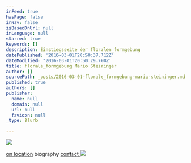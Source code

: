```yaml
---
inFeed: true
hasPage: false
inNav: false
isBasedOnUrl: null
inLanguage: null
starred: true
keywords: []
description: Einstiegsseite der floralen_formgebung
datePublished: '2016-03-01T20:50:37.712Z'
dateModified: '2016-03-01T20:50:29.760Z'
title: florale_formgebung Mario Steininger
author: []
sourcePath: _posts/2016-03-01-florale_formgebung-mario-steininger.md
published: true
authors: []
publisher:
  name: null
  domain: null
  url: null
  favicon: null
_type: Blurb

---
```

![](https://the-grid-user-content.s3-us-west-2.amazonaws.com/7fb94107-0fc2-4c24-9dea-9723dca3b6d8.jpg)

[on location][0] biography [contact ][1]
![](https://the-grid-user-content.s3-us-west-2.amazonaws.com/a2763b15-2a21-4598-adb3-912b6f392133.gif)

[0]: https://app.thegrid.io/sites/71e97b1f-3199-4c28-8579-efd814d4033e/posts/a7a1c25c-f760-4f7d-a58b-78953020024a
[1]: https://thegrid.ai/mariosteininger/2bfded09-8e7c-4ea3-91c2-10f185c24950/